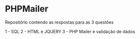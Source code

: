 # PHPMailer

Repositório contendo as respostas para as 3 questões

1 - SQL
2 - HTML e JQUERY
3 - PHP Mailer e validação de dados
